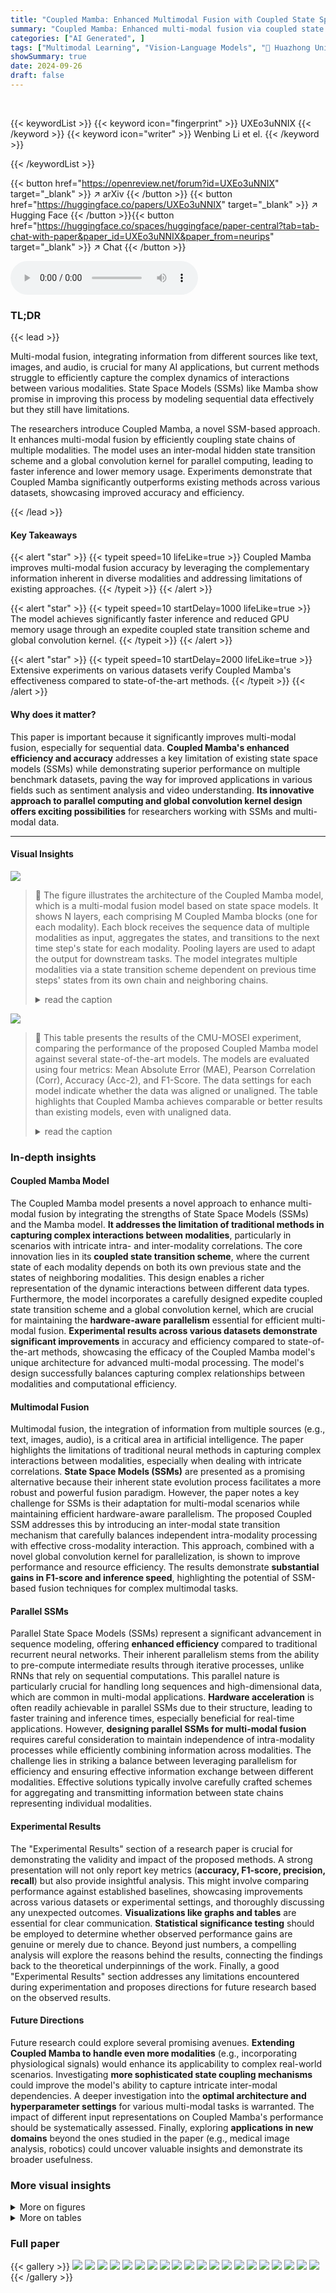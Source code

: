 ```yaml
---
title: "Coupled Mamba: Enhanced Multimodal Fusion with Coupled State Space Model"
summary: "Coupled Mamba: Enhanced multi-modal fusion via coupled state space model boosts accuracy and efficiency."
categories: ["AI Generated", ]
tags: ["Multimodal Learning", "Vision-Language Models", "🏢 Huazhong University of Science and Technology",]
showSummary: true
date: 2024-09-26
draft: false
---
```


<br>

{{< keywordList >}}
{{< keyword icon="fingerprint" >}} UXEo3uNNIX {{< /keyword >}}
{{< keyword icon="writer" >}} Wenbing Li et el. {{< /keyword >}}
 
{{< /keywordList >}}

{{< button href="https://openreview.net/forum?id=UXEo3uNNIX" target="_blank" >}}
↗ arXiv
{{< /button >}}
{{< button href="https://huggingface.co/papers/UXEo3uNNIX" target="_blank" >}}
↗ Hugging Face
{{< /button >}}{{< button href="https://huggingface.co/spaces/huggingface/paper-central?tab=tab-chat-with-paper&paper_id=UXEo3uNNIX&paper_from=neurips" target="_blank" >}}
↗ Chat
{{< /button >}}




<audio controls>
    <source src="https://ai-paper-reviewer.com/UXEo3uNNIX/podcast.wav" type="audio/wav">
    Your browser does not support the audio element.
</audio>


### TL;DR


{{< lead >}}

Multi-modal fusion, integrating information from different sources like text, images, and audio, is crucial for many AI applications, but current methods struggle to efficiently capture the complex dynamics of interactions between various modalities.  State Space Models (SSMs) like Mamba show promise in improving this process by modeling sequential data effectively but they still have limitations. 

The researchers introduce Coupled Mamba, a novel SSM-based approach. It enhances multi-modal fusion by efficiently coupling state chains of multiple modalities. The model uses an inter-modal hidden state transition scheme and a global convolution kernel for parallel computing, leading to faster inference and lower memory usage.  Experiments demonstrate that Coupled Mamba significantly outperforms existing methods across various datasets, showcasing improved accuracy and efficiency.

{{< /lead >}}


#### Key Takeaways

{{< alert "star" >}}
{{< typeit speed=10 lifeLike=true >}} Coupled Mamba improves multi-modal fusion accuracy by leveraging the complementary information inherent in diverse modalities and addressing limitations of existing approaches. {{< /typeit >}}
{{< /alert >}}

{{< alert "star" >}}
{{< typeit speed=10 startDelay=1000 lifeLike=true >}} The model achieves significantly faster inference and reduced GPU memory usage through an expedite coupled state transition scheme and global convolution kernel. {{< /typeit >}}
{{< /alert >}}

{{< alert "star" >}}
{{< typeit speed=10 startDelay=2000 lifeLike=true >}} Extensive experiments on various datasets verify Coupled Mamba's effectiveness compared to state-of-the-art methods. {{< /typeit >}}
{{< /alert >}}

#### Why does it matter?
This paper is important because it significantly improves multi-modal fusion, especially for sequential data.  **Coupled Mamba's enhanced efficiency and accuracy** addresses a key limitation of existing state space models (SSMs) while demonstrating superior performance on multiple benchmark datasets, paving the way for improved applications in various fields such as sentiment analysis and video understanding.  **Its innovative approach to parallel computing and global convolution kernel design offers exciting possibilities** for researchers working with SSMs and multi-modal data.

------
#### Visual Insights



![](https://ai-paper-reviewer.com/UXEo3uNNIX/figures_1_1.jpg)

> 🔼 The figure illustrates the architecture of the Coupled Mamba model, which is a multi-modal fusion model based on state space models.  It shows N layers, each comprising M Coupled Mamba blocks (one for each modality).  Each block receives the sequence data of multiple modalities as input, aggregates the states, and transitions to the next time step's state for each modality.  Pooling layers are used to adapt the output for downstream tasks.  The model integrates multiple modalities via a state transition scheme dependent on previous time steps' states from its own chain and neighboring chains.
> <details>
> <summary>read the caption</summary>
> Figure 1: Architecture of Coupled Mamba.
> </details>





![](https://ai-paper-reviewer.com/UXEo3uNNIX/tables_5_1.jpg)

> 🔼 This table presents the results of the CMU-MOSEI experiment, comparing the performance of the proposed Coupled Mamba model against several state-of-the-art models.  The models are evaluated using four metrics: Mean Absolute Error (MAE), Pearson Correlation (Corr), Accuracy (Acc-2), and F1-Score. The data settings for each model indicate whether the data was aligned or unaligned.  The table highlights that Coupled Mamba achieves comparable or better results than existing models, even with unaligned data.
> <details>
> <summary>read the caption</summary>
> Table 1: Results on CMU-MOSEI. All models are based on language features extracted by BERT. The one with * indicates that the model reproduces under the same conditions.
> </details>





### In-depth insights


#### Coupled Mamba Model
The Coupled Mamba model presents a novel approach to enhance multi-modal fusion by integrating the strengths of State Space Models (SSMs) and the Mamba model.  **It addresses the limitation of traditional methods in capturing complex interactions between modalities**, particularly in scenarios with intricate intra- and inter-modality correlations.  The core innovation lies in its **coupled state transition scheme**, where the current state of each modality depends on both its own previous state and the states of neighboring modalities. This design enables a richer representation of the dynamic interactions between different data types.  Furthermore, the model incorporates a carefully designed expedite coupled state transition scheme and a global convolution kernel, which are crucial for maintaining the **hardware-aware parallelism** essential for efficient multi-modal fusion.  **Experimental results across various datasets demonstrate significant improvements** in accuracy and efficiency compared to state-of-the-art methods, showcasing the efficacy of the Coupled Mamba model's unique architecture for advanced multi-modal processing. The model's design successfully balances capturing complex relationships between modalities and computational efficiency.

#### Multimodal Fusion
Multimodal fusion, the integration of information from multiple sources (e.g., text, images, audio), is a critical area in artificial intelligence.  The paper highlights the limitations of traditional neural methods in capturing complex interactions between modalities, especially when dealing with intricate correlations.  **State Space Models (SSMs)** are presented as a promising alternative because their inherent state evolution process facilitates a more robust and powerful fusion paradigm.  However, the paper notes a key challenge for SSMs is their adaptation for multi-modal scenarios while maintaining efficient hardware-aware parallelism. The proposed Coupled SSM addresses this by introducing an inter-modal state transition mechanism that carefully balances independent intra-modality processing with effective cross-modality interaction.  This approach, combined with a novel global convolution kernel for parallelization, is shown to improve performance and resource efficiency.  The results demonstrate **substantial gains in F1-score and inference speed**, highlighting the potential of SSM-based fusion techniques for complex multimodal tasks.

#### Parallel SSMs
Parallel State Space Models (SSMs) represent a significant advancement in sequence modeling, offering **enhanced efficiency** compared to traditional recurrent neural networks.  Their inherent parallelism stems from the ability to pre-compute intermediate results through iterative processes, unlike RNNs that rely on sequential computations. This parallel nature is particularly crucial for handling long sequences and high-dimensional data, which are common in multi-modal applications.  **Hardware acceleration** is often readily achievable in parallel SSMs due to their structure, leading to faster training and inference times, especially beneficial for real-time applications.  However, **designing parallel SSMs for multi-modal fusion** requires careful consideration to maintain independence of intra-modality processes while efficiently combining information across modalities. The challenge lies in striking a balance between leveraging parallelism for efficiency and ensuring effective information exchange between different modalities.  Effective solutions typically involve carefully crafted schemes for aggregating and transmitting information between state chains representing individual modalities.

#### Experimental Results
The "Experimental Results" section of a research paper is crucial for demonstrating the validity and impact of the proposed methods.  A strong presentation will not only report key metrics (**accuracy, F1-score, precision, recall**) but also provide insightful analysis. This might involve comparing performance against established baselines, showcasing improvements across various datasets or experimental settings, and thoroughly discussing any unexpected outcomes.  **Visualizations like graphs and tables** are essential for clear communication.  **Statistical significance testing** should be employed to determine whether observed performance gains are genuine or merely due to chance.  Beyond just numbers, a compelling analysis will explore the reasons behind the results, connecting the findings back to the theoretical underpinnings of the work.  Finally, a good "Experimental Results" section addresses any limitations encountered during experimentation and proposes directions for future research based on the observed results.

#### Future Directions
Future research could explore several promising avenues. **Extending Coupled Mamba to handle even more modalities** (e.g., incorporating physiological signals) would enhance its applicability to complex real-world scenarios.  Investigating **more sophisticated state coupling mechanisms** could improve the model's ability to capture intricate inter-modal dependencies.  A deeper investigation into the **optimal architecture and hyperparameter settings** for various multi-modal tasks is warranted.  The impact of different input representations on Coupled Mamba's performance should be systematically assessed. Finally, exploring **applications in new domains** beyond the ones studied in the paper (e.g., medical image analysis, robotics) could uncover valuable insights and demonstrate its broader usefulness.


### More visual insights

<details>
<summary>More on figures
</summary>


![](https://ai-paper-reviewer.com/UXEo3uNNIX/figures_3_1.jpg)

> 🔼 This figure illustrates the Coupled Mamba model's architecture.  It shows how the model receives multi-modal inputs (X<sub>t-1</sub>) at time step t-1. These inputs are processed through three key matrices (B, C, S) representing input, output, and state transition respectively. Notably, the hidden states (h) from all modalities are summed before being used to generate the next time step's hidden states (h<sub>t</sub>). This process continues sequentially over time.
> <details>
> <summary>read the caption</summary>
> Figure 2: Coupling Mamba receives input  X<sub>t−1</sub>, and performs internal state switching and output through three key parameter matrices, where B, C and S are respectively represented as the input matrix, output matrix and state transfer matrix. The hidden states are summed across modalities and used for state transition input to generate next time states. The state is propagated sequentially in time.
> </details>



![](https://ai-paper-reviewer.com/UXEo3uNNIX/figures_9_1.jpg)

> 🔼 This figure compares the GPU memory usage of Coupled Mamba and Cross Attention methods with varying sequence lengths. It shows that Coupled Mamba uses significantly less GPU memory than Cross Attention, especially as the sequence length increases.  The Y-axis represents GPU memory usage in GB, while the X-axis shows the sequence length. The graph visually demonstrates the memory efficiency advantage of Coupled Mamba.
> <details>
> <summary>read the caption</summary>
> Figure 3: GPU usage comparison
> </details>



![](https://ai-paper-reviewer.com/UXEo3uNNIX/figures_9_2.jpg)

> 🔼 This figure compares the inference speed of Coupled Mamba and Cross Attention models across varying sequence lengths.  The results demonstrate that Coupled Mamba consistently shows faster inference times than Cross Attention, and the difference in speed becomes more pronounced as the sequence length increases.
> <details>
> <summary>read the caption</summary>
> Figure 4: Inference speed comparison
> </details>



</details>




<details>
<summary>More on tables
</summary>


![](https://ai-paper-reviewer.com/UXEo3uNNIX/tables_6_1.jpg)
> 🔼 This table presents the results of the CH-SIMS experiment, focusing on the performance comparison of different models on a Chinese dataset.  The models' performances are evaluated using accuracy metrics (Acc-2, Acc-3, Acc-5) and F1-score, all based on language features extracted using BERT. The data used is unaligned, meaning that the modalities are not synchronized.
> <details>
> <summary>read the caption</summary>
> Table 2: Results on CH-SIMS (Chinese). All models are based on language features extracted by BERT, and the results are compared on unaligned data. Acc-N represents N-level accuracy.
> </details>

![](https://ai-paper-reviewer.com/UXEo3uNNIX/tables_6_2.jpg)
> 🔼 This table presents the classification results on the CMU-MOSEI dataset for various models, all using BERT-extracted language features and unaligned data.  The results, averaged over five runs, show the accuracy (Acc-2, Acc-3), and F1-score (F1-Score, F1-Score-3) achieved by each model, highlighting the performance of the proposed Coupled Mamba model in comparison to state-of-the-art baselines.
> <details>
> <summary>read the caption</summary>
> Table 3: Results of classification tasks on CMU-MOSEI. All models are based on language features extracted by BERT, and the results are performed on unaligned data. We ran it five times and report the average results.
> </details>

![](https://ai-paper-reviewer.com/UXEo3uNNIX/tables_6_3.jpg)
> 🔼 This table presents the results of a classification task performed on the CH-SIMS dataset.  The models are evaluated based on language features extracted using BERT, and all experiments use unaligned data.  The results reported are averages across five runs. The table compares the performance of Coupled Mamba against several other state-of-the-art models using standard classification metrics (Acc-2, Acc-3, F1-Score, F1-Score-3).
> <details>
> <summary>read the caption</summary>
> Table 4: Classification task results on CH-SIMS. All models are based on language features extracted by BERT and the results are performed on unaligned data. We ran it five times and report the average results.
> </details>

![](https://ai-paper-reviewer.com/UXEo3uNNIX/tables_7_1.jpg)
> 🔼 This table presents the results of the BRCA benchmark, which involves predicting PAM50 subtypes of breast cancer using multi-omics data (mRNA expression, DNA methylation, and miRNA expression).  The table compares the performance of several methods (GRridg, GMU, CF, MOGONET, TMC, MM-Dynamics) against the proposed Coupled Mamba model.  The performance is measured using Accuracy (Acc), Weighted F1-score, and Macro F1-score.  Coupled Mamba achieves the best performance across all three metrics.
> <details>
> <summary>read the caption</summary>
> Table 5: Result on the BRCA benchmark: mR, D, and miR denote mRNA expression, DNA methylation, and miRNA expression data respectively. The best results are in bold.
> </details>

![](https://ai-paper-reviewer.com/UXEo3uNNIX/tables_7_2.jpg)
> 🔼 This table presents the performance comparison of different multi-modal fusion methods on the MM-IMDB benchmark dataset.  The methods are evaluated based on MicroF1 and MacroF1 scores, which are common metrics for evaluating classification performance. The table shows that the proposed Coupled Mamba model outperforms other state-of-the-art methods.
> <details>
> <summary>read the caption</summary>
> Table 6: Result on the MM-IMDB benchmark. I and T denote image and text respectively. The best results are in bold.
> </details>

![](https://ai-paper-reviewer.com/UXEo3uNNIX/tables_7_3.jpg)
> 🔼 This table presents the results of the experiments conducted on the CH-SIMSV2 dataset using unaligned data.  The model, Coupled Mamba, is compared against several state-of-the-art methods. The performance metrics used include Accuracy at different levels (Acc-2, Acc-3, Acc-5), F1-score, Mean Absolute Error (MAE), and Pearson Correlation (Corr). The results are averaged across five runs to enhance reliability. This table shows that Coupled Mamba outperforms other methods in most metrics.
> <details>
> <summary>read the caption</summary>
> Table 7: Results on CH-SIMSV2, consistent across all experimental settings, using unaligned data. We run it five times and report the average results.
> </details>

![](https://ai-paper-reviewer.com/UXEo3uNNIX/tables_8_1.jpg)
> 🔼 This table presents the results of the CMU-MOSEI experiment comparing the performance of the proposed Coupled Mamba model against other state-of-the-art models.  The evaluation metrics include Mean Absolute Error (MAE), Pearson Correlation Coefficient (Corr), Accuracy (Acc-2), and F1-Score.  The data setting indicates whether the model used aligned or unaligned data.  The table shows that Coupled Mamba outperforms other models, especially in the unaligned data setting. 
> <details>
> <summary>read the caption</summary>
> Table 1: Results on CMU-MOSEI. All models are based on language features extracted by BERT. The one with * indicates that the model reproduces under the same conditions.
> </details>

![](https://ai-paper-reviewer.com/UXEo3uNNIX/tables_8_2.jpg)
> 🔼 This table presents the performance of the Coupled Mamba model on the CMU-MOSEI dataset using different values for the timescale parameter Δ.  The results show how varying Δ (dstate/16, dstate/8, dstate/4) impacts the model's performance, as measured by Correlation (Corr↑), Accuracy (Acc-2↑), and F1-Score (F1-Score↑). The best performance is achieved with Δ = dstate/8.
> <details>
> <summary>read the caption</summary>
> Table 9: Performance on CMU-MOSEI with different timescale Δ
> </details>

![](https://ai-paper-reviewer.com/UXEo3uNNIX/tables_8_3.jpg)
> 🔼 This table presents the performance of the Coupled Mamba model on the CMU-MOSEI dataset when varying the `dstate` hyperparameter.  `dstate` influences the dimensionality of the hidden state space within the model. The table shows the correlation (Corr↑), accuracy (Acc-2↑), and F1-score (F1-Score↑) for three different `dstate` values (128, 64, and 32).  The results highlight the impact of this hyperparameter on model performance, indicating an optimal value for `dstate` that yields the best results on this specific dataset and task.
> <details>
> <summary>read the caption</summary>
> Table 10: Performance on CMU-MOSEI with different dstate
> </details>

![](https://ai-paper-reviewer.com/UXEo3uNNIX/tables_8_4.jpg)
> 🔼 This table compares the performance of four different multimodal fusion methods on the CMU-MOSEI dataset.  The methods are Average Fusion, Concat Fusion, Mamba Fusion, and the proposed Coupled Fusion. The results show the Mean Absolute Error (MAE), Pearson Correlation Coefficient (Corr), Accuracy (Acc-2), and F1-Score for each method. Coupled Fusion achieves the best performance across all metrics.
> <details>
> <summary>read the caption</summary>
> Table 11: Comparison of fusion methods
> </details>

![](https://ai-paper-reviewer.com/UXEo3uNNIX/tables_9_1.jpg)
> 🔼 This table presents the performance of the Coupled Mamba model and several baseline models on the CMU-MOSEI dataset under varying levels of missing data (Missing Rate or MR).  The results are shown for different missing rates (0.0 to 0.7), reporting both Accuracy (Acc-2) and F1-score for each model.  The Coupled Mamba consistently demonstrates superior performance across all missing data rates compared to the baselines.
> <details>
> <summary>read the caption</summary>
> Table 12: Performance of Coupled Mamba on CMU-MOSEI dataset when data is missing. Other baselines are from [63]
> </details>

![](https://ai-paper-reviewer.com/UXEo3uNNIX/tables_16_1.jpg)
> 🔼 This table presents the results of classification experiments conducted on the CMU-MOSI dataset.  It compares the performance of the proposed Coupled Mamba model against several other state-of-the-art methods. The metrics used for comparison include Acc-2 (binary classification accuracy), Acc-3 (3-level accuracy), F1-Score (overall F1-score), and F1-Score-3 (F1-score considering three levels). The results are averages over five runs, performed under identical experimental conditions, ensuring a fair comparison.
> <details>
> <summary>read the caption</summary>
> Table 13: Results on the CMU-MOSI dataset for classification task, all results are performed under the same conditions, and the average results are reported after five runs.
> </details>

![](https://ai-paper-reviewer.com/UXEo3uNNIX/tables_17_1.jpg)
> 🔼 This table presents the results of experiments conducted on the CMU-MOSEI dataset to determine the optimal number of layers for the Coupled Mamba model.  The table shows that using 3 layers yields the best performance, as measured by MAE, Correlation, Accuracy, and F1-Score.
> <details>
> <summary>read the caption</summary>
> Table 14: Performance on CMU-MOSEI with different layers
> </details>

</details>




### Full paper

{{< gallery >}}
<img src="https://ai-paper-reviewer.com/UXEo3uNNIX/1.png" class="grid-w50 md:grid-w33 xl:grid-w25" />
<img src="https://ai-paper-reviewer.com/UXEo3uNNIX/2.png" class="grid-w50 md:grid-w33 xl:grid-w25" />
<img src="https://ai-paper-reviewer.com/UXEo3uNNIX/3.png" class="grid-w50 md:grid-w33 xl:grid-w25" />
<img src="https://ai-paper-reviewer.com/UXEo3uNNIX/4.png" class="grid-w50 md:grid-w33 xl:grid-w25" />
<img src="https://ai-paper-reviewer.com/UXEo3uNNIX/5.png" class="grid-w50 md:grid-w33 xl:grid-w25" />
<img src="https://ai-paper-reviewer.com/UXEo3uNNIX/6.png" class="grid-w50 md:grid-w33 xl:grid-w25" />
<img src="https://ai-paper-reviewer.com/UXEo3uNNIX/7.png" class="grid-w50 md:grid-w33 xl:grid-w25" />
<img src="https://ai-paper-reviewer.com/UXEo3uNNIX/8.png" class="grid-w50 md:grid-w33 xl:grid-w25" />
<img src="https://ai-paper-reviewer.com/UXEo3uNNIX/9.png" class="grid-w50 md:grid-w33 xl:grid-w25" />
<img src="https://ai-paper-reviewer.com/UXEo3uNNIX/10.png" class="grid-w50 md:grid-w33 xl:grid-w25" />
<img src="https://ai-paper-reviewer.com/UXEo3uNNIX/11.png" class="grid-w50 md:grid-w33 xl:grid-w25" />
<img src="https://ai-paper-reviewer.com/UXEo3uNNIX/12.png" class="grid-w50 md:grid-w33 xl:grid-w25" />
<img src="https://ai-paper-reviewer.com/UXEo3uNNIX/13.png" class="grid-w50 md:grid-w33 xl:grid-w25" />
<img src="https://ai-paper-reviewer.com/UXEo3uNNIX/14.png" class="grid-w50 md:grid-w33 xl:grid-w25" />
<img src="https://ai-paper-reviewer.com/UXEo3uNNIX/15.png" class="grid-w50 md:grid-w33 xl:grid-w25" />
<img src="https://ai-paper-reviewer.com/UXEo3uNNIX/16.png" class="grid-w50 md:grid-w33 xl:grid-w25" />
<img src="https://ai-paper-reviewer.com/UXEo3uNNIX/17.png" class="grid-w50 md:grid-w33 xl:grid-w25" />
<img src="https://ai-paper-reviewer.com/UXEo3uNNIX/18.png" class="grid-w50 md:grid-w33 xl:grid-w25" />
<img src="https://ai-paper-reviewer.com/UXEo3uNNIX/19.png" class="grid-w50 md:grid-w33 xl:grid-w25" />
<img src="https://ai-paper-reviewer.com/UXEo3uNNIX/20.png" class="grid-w50 md:grid-w33 xl:grid-w25" />
{{< /gallery >}}